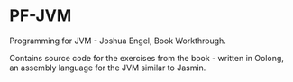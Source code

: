 # PF-JVM
Programming for JVM - Joshua Engel, Book Workthrough. 

Contains source code for the exercises from the book - written in Oolong, an assembly language for the JVM similar to Jasmin.
